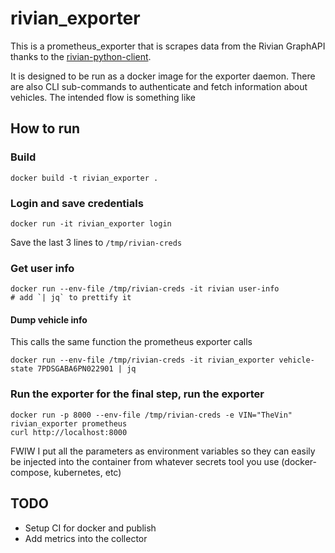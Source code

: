 # rivian_exporter

This is a prometheus_exporter that is scrapes data from the Rivian GraphAPI thanks to the [rivian-python-client](https://github.com/bretterer/rivian-python-client).

It is designed to be run as a docker image for the exporter daemon.  There are also CLI sub-commands to authenticate and fetch information about vehicles.  The intended flow is something like

## How to run

### Build

```shell 
docker build -t rivian_exporter .
```

### Login and save credentials

```shell
docker run -it rivian_exporter login
```

Save the last 3 lines to `/tmp/rivian-creds`

### Get user info

```shell
docker run --env-file /tmp/rivian-creds -it rivian user-info 
# add `| jq` to prettify it
```

#### Dump vehicle info
This calls the same function the prometheus exporter calls
```shell
docker run --env-file /tmp/rivian-creds -it rivian_exporter vehicle-state 7PDSGABA6PN022901 | jq
```

### Run the exporter for the final step, run the exporter
```shell
docker run -p 8000 --env-file /tmp/rivian-creds -e VIN="TheVin" rivian_exporter prometheus
curl http://localhost:8000
```

FWIW I put all the parameters as environment variables so they can easily be
injected into the container from whatever secrets tool you use (docker-compose,
kubernetes, etc)


## TODO
* Setup CI for docker and publish
* Add metrics into the collector